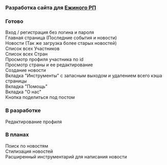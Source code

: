 ### Разработка сайта для [Ежиного РП](https://vk.com/hedgehogs_army)

### Готово
Вход / регистрация без логина и пароля  
Главная страница (Последние события и новости)  
Новости (Так же загрузка более старых новостей)  
Список всех Участников  
Список всех Стран  
Просмотр профиля участника по id  
Просмотр страны и ее редактирование  
Создание новости  
Вкладка "Инструменты" с запасным выходом и удалением всего кэша страницы  
Вкладка "Помощь"  
Вкладка "О нас"  
Кнопка поделиться под постом  

### В разработке
Редактирование профиля  

### В планах
Поиск по новостям  
Стилизация новостей  
Расширенный инструментарий для написания новости  
